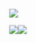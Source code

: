 ![](https://github-profile-summary-cards.vercel.app/api/cards/profile-details?username=chiefbaki&theme=solarized_dark)

[](https://github-profile-summary-cards.vercel.app/api/cards/most-commit-language?username=chiefbaki&theme=solarized_dark)

[](https://github-profile-summary-cards.vercel.app/api/cards/repos-per-language?username=chiefbaki&theme=solarized_dark)

![](https://github-profile-summary-cards.vercel.app/api/cards/stats?username=chiefbaki&theme=solarized_dark)![](https://github-profile-summary-cards.vercel.app/api/cards/productive-time?username=chiefbaki&theme=solarized_dark)
